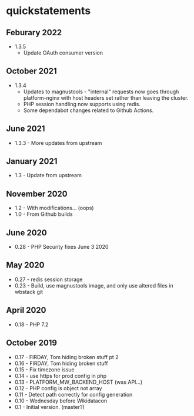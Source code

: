 # quickstatements

## Feburary 2022
- 1.3.5
  - Update OAuth consumer version

## October 2021

- 1.3.4
  - Updates to magnustools - "internal" requests now goes through platform-nginx with host headers set rather than leaving the cluster.
  - PHP session handling now supports using redis.
  - Some dependabot changes related to Github Actions.

## June 2021

- 1.3.3 - More updates from upstream

## January 2021

- 1.3 - Update from upstream

## November 2020

- 1.2 - With modifications... (oops)
- 1.0 - From Github builds

## June 2020

- 0.28 - PHP Security fixes June 3 2020

## May 2020

- 0.27 - redis session storage
- 0.23 - Build, use magnustools image, and only use altered files in wbstack git

## April 2020

- 0.18 - PHP 7.2

## October 2019

- 0.17 - FIRDAY, Tom hiding broken stuff pt 2
- 0.16 - FIRDAY, Tom hiding broken stuff
- 0.15 - Fix timezone issue
- 0.14 - use https for prod config in php
- 0.13 - PLATFORM_MW_BACKEND_HOST (was API...)
- 0.12 - PHP config is object not array
- 0.11 - Detect path correctly for config generation
- 0.10 - Wednesday before Wikidatacon
- 0.1 - Initial version. (master?)
